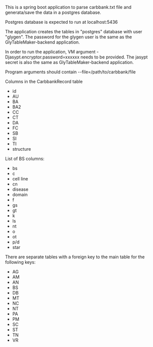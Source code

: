 This is a spring boot application to parse carbbank.txt file and generata/save the data in a postgres database.

Postgres database is expected to run at localhost:5436

The application creates the tables in "postgres" database with user "glygen". 
The password for the glygen user is the same as the GlyTableMaker-backend application. 

In order to run the application, VM argument -Djasypt.encryptor.password=xxxxxx needs to be provided.
The jasypt secret is also the same as GlyTableMaker-backend application.

Program arguments should contain --file=/path/to/carbbank/file

Columns in the CarbbankRecord table
- id
- AU
- BA
- BA2
- CC
- CT
- DA
- FC
- SB
- SI
- TI
- structure

List of BS columns:
- bs
- c
- cell line
- cn
- disease
- domain
- f
- gs
- gt
- k
- ls
- nt
- o
- ot
- p/d
- star

There are separate tables with a foreign key to the main table for the following keys:
- AG
- AM
- AN
- BS
- DB
- MT
- NC
- NT
- PA
- PM
- SC
- ST
- TN
- VR
